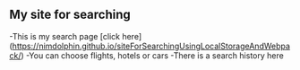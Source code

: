 ## My site for searching

-This is my search page [click here] (https://nimdolphin.github.io/siteForSearchingUsingLocalStorageAndWebpack/)
-You can choose flights, hotels or cars
-There is a search history here
